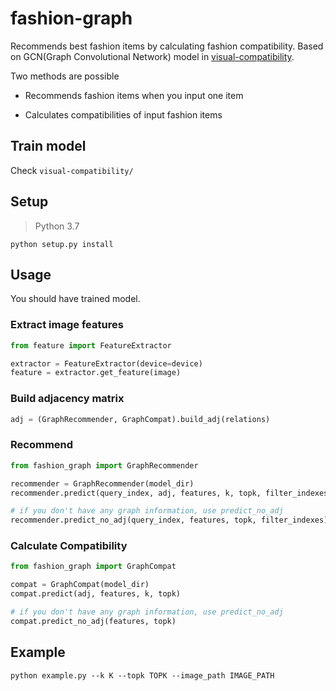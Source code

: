 # fashion-graph

Recommends best fashion items by calculating fashion compatibility.
Based on GCN(Graph Convolutional Network) model in [visual-compatibility](https://github.com/gcucurull/visual-compatibility).

Two methods are possible

- Recommends fashion items when you input one item

- Calculates compatibilities of input fashion items

## Train model

Check `visual-compatibility/`

## Setup
> Python 3.7

    python setup.py install

## Usage

You should have trained model.

### Extract image features

```python
from feature import FeatureExtractor

extractor = FeatureExtractor(device=device)
feature = extractor.get_feature(image)

```

### Build adjacency matrix

```python
adj = (GraphRecommender, GraphCompat).build_adj(relations)
```

### Recommend

```python
from fashion_graph import GraphRecommender

recommender = GraphRecommender(model_dir)
recommender.predict(query_index, adj, features, k, topk, filter_indexes)

# if you don't have any graph information, use predict_no_adj
recommender.predict_no_adj(query_index, features, topk, filter_indexes)
```

### Calculate Compatibility

```python
from fashion_graph import GraphCompat

compat = GraphCompat(model_dir)
compat.predict(adj, features, k, topk)

# if you don't have any graph information, use predict_no_adj
compat.predict_no_adj(features, topk)
```

## Example

    python example.py --k K --topk TOPK --image_path IMAGE_PATH
